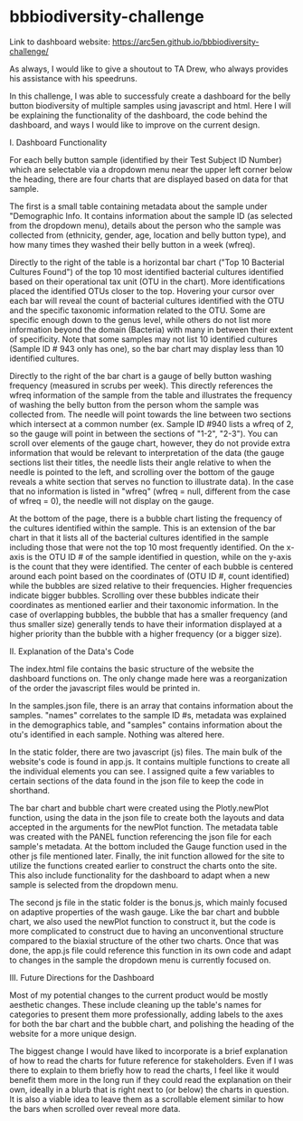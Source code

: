 # bbbiodiversity-challenge

Link to dashboard website: https://arc5en.github.io/bbbiodiversity-challenge/

As always, I would like to give a shoutout to TA Drew, who always provides his assistance with his speedruns.

In this challenge, I was able to successfuly create a dashboard for the belly button biodiversity of multiple samples using javascript and html. Here I will be explaining the functionality of the dashboard, the code behind the dashboard, and ways I would like to improve on the current design.

I. Dashboard Functionality

For each belly button sample (identified by their Test Subject ID Number) which are selectable via a dropdown menu near the upper left corner below the heading, there are four charts that are displayed based on data for that sample.

The first is a small table containing metadata about the sample under "Demographic Info. It contains information about the sample ID (as selected from the dropdown menu), details about the person who the sample was collected from (ethnicity, gender, age, location and belly button type), and how many times they washed their belly button in a week (wfreq). 

Directly to the right of the table is a horizontal bar chart ("Top 10 Bacterial Cultures Found") of the top 10 most identified bacterial cultures identified based on their operational tax unit (OTU in the chart). More identifications placed the identified OTUs closer to the top. Hovering your cursor over each bar will reveal the count of bacterial cultures identified with the OTU and the specific taxonomic information related to the OTU. Some are specific enough down to the genus level, while others do not list more information beyond the domain (Bacteria) with many in between their extent of specificity. Note that some samples may not list 10 identified cultures (Sample ID # 943 only has one), so the bar chart may display less than 10 identified cultures.

Directly to the right of the bar chart is a gauge of belly button washing frequency (measured in scrubs per week). This directly references the wfreq information of the sample from the table and illustrates the frequency of washing the belly button from the person whom the sample was collected from. The needle will point towards the line between two sections which intersect at a common number (ex. Sample ID #940 lists a wfreq of 2, so the gauge will point in between the sections of "1-2", "2-3"). You can scroll over elements of the gauge chart, however, they do not provide extra information that would be relevant to interpretation of the data (the gauge sections list their titles, the needle lists their angle relative to when the needle is pointed to the left, and scrolling over the bottom of the gauge reveals a white section that serves no function to illustrate data). In the case that no information is listed in "wfreq" (wfreq = null, different from the case of wfreq = 0), the needle will not display on the gauge.

At the bottom of the page, there is a bubble chart listing the frequency of the cultures identified within the sample. This is an extension of the bar chart in that it lists all of the bacterial cultures identified in the sample including those that were not the top 10 most frequently identified. On the x-axis is the OTU ID # of the sample identified in question, while on the y-axis is the count that they were identified. The center of each bubble is centered around each point based on the coordinates of (OTU ID #, count identified) while the bubbles are sized relative to their frequencies. Higher frequencies indicate bigger bubbles. Scrolling over these bubbles indicate their coordinates as mentioned earlier and their taxonomic information. In the case of overlapping bubbles, the bubble that has a smaller frequency (and thus smaller size) generally tends to have their information displayed at a higher priority than the bubble with a higher frequency (or a bigger size).


II. Explanation of the Data's Code

The index.html file contains the basic structure of the website the dashboard functions on. The only change made here was a reorganization of the order the javascript files would be printed in.

In the samples.json file, there is an array that contains information about the samples. "names" correlates to the sample ID #s, metadata was explained in the demographics table, and "samples" contains information about the otu's identified in each sample. Nothing was altered here.

In the static folder, there are two javascript (js) files. The main bulk of the website's code is found in app.js. It contains multiple functions to create all the individual elements you can see. I assigned quite a few variables to certain sections of the data found in the json file to keep the code in shorthand. 

The bar chart and bubble chart were created using the Plotly.newPlot function, using the data in the json file to create both the layouts and data accepted in the arguments for the newPlot function.
The metadata table was created with the PANEL function referencing the json file for each sample's metadata.
At the bottom included the Gauge function used in the other js file mentioned later.
Finally, the init function allowed for the site to utilize the functions created earlier to construct the charts onto the site. This also include functionality for the dashboard to adapt when a new sample is selected from the dropdown menu.

The second js file in the static folder is the bonus.js, which mainly focused on adaptive properties of the wash gauge. Like the bar chart and bubble chart, we also used the newPlot function to construct it, but the code is more complicated to construct due to having an unconventional structure compared to the biaxial structure of the other two charts. Once that was done, the app.js file could reference this function in its own code and adapt to changes in the sample the dropdown menu is currently focused on.


III. Future Directions for the Dashboard

Most of my potential changes to the current product would be mostly aesthetic changes. These include cleaning up the table's names for categories to present them more professionally, adding labels to the axes for both the bar chart and the bubble chart, and polishing the heading of the website for a more unique design.

The biggest change I would have liked to incorporate is a brief explanation of how to read the charts for future reference for stakeholders. Even if I was there to explain to them briefly how to read the charts, I feel like it would benefit them more in the long run if they could read the explanation on their own, ideally in a blurb that is right next to (or below) the charts in question. It is also a viable idea to leave them as a scrollable element similar to how the bars when scrolled over reveal more data. 

